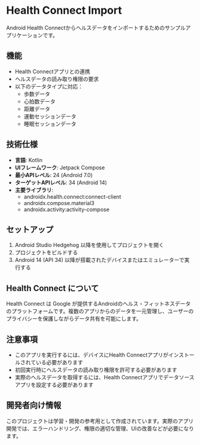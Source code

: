 # Health Connect Import

Android Health Connectからヘルスデータをインポートするためのサンプルアプリケーションです。

## 機能

- Health Connectアプリとの連携
- ヘルスデータの読み取り権限の要求
- 以下のデータタイプに対応：
  - 歩数データ
  - 心拍数データ
  - 距離データ
  - 運動セッションデータ
  - 睡眠セッションデータ

## 技術仕様

- **言語**: Kotlin
- **UIフレームワーク**: Jetpack Compose
- **最小APIレベル**: 24 (Android 7.0)
- **ターゲットAPIレベル**: 34 (Android 14)
- **主要ライブラリ**:
  - androidx.health.connect:connect-client
  - androidx.compose.material3
  - androidx.activity:activity-compose

## セットアップ

1. Android Studio Hedgehog 以降を使用してプロジェクトを開く
2. プロジェクトをビルドする
3. Android 14 (API 34) 以降が搭載されたデバイスまたはエミュレーターで実行する

## Health Connect について

Health Connect は Google が提供するAndroidのヘルス・フィットネスデータのプラットフォームです。複数のアプリからのデータを一元管理し、ユーザーのプライバシーを保護しながらデータ共有を可能にします。

## 注意事項

- このアプリを実行するには、デバイスにHealth Connectアプリがインストールされている必要があります
- 初回実行時にヘルスデータの読み取り権限を許可する必要があります
- 実際のヘルスデータを取得するには、Health Connectアプリでデータソースアプリを設定する必要があります

## 開発者向け情報

このプロジェクトは学習・開発の参考用として作成されています。実際のアプリ開発では、エラーハンドリング、権限の適切な管理、UIの改善などが必要になります。 